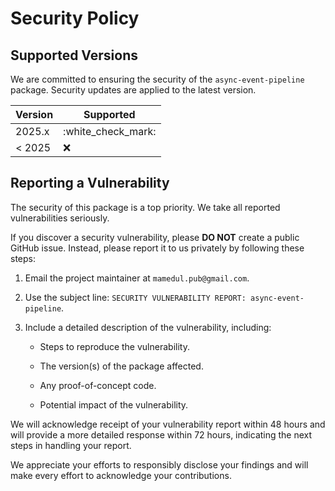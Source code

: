 # Security Policy

## Supported Versions

We are committed to ensuring the security of the `async-event-pipeline` package. Security updates are applied to the latest version.

| Version | Supported |
| --- | --- |
| 2025.x | :white\_check\_mark: |
| < 2025 | :x: |

## Reporting a Vulnerability

The security of this package is a top priority. We take all reported vulnerabilities seriously.

If you discover a security vulnerability, please **DO NOT** create a public GitHub issue. Instead, please report it to us privately by following these steps:

1.  Email the project maintainer at `mamedul.pub@gmail.com`.
    
2.  Use the subject line: `SECURITY VULNERABILITY REPORT: async-event-pipeline`.
    
3.  Include a detailed description of the vulnerability, including:
    
    *   Steps to reproduce the vulnerability.
        
    *   The version(s) of the package affected.
        
    *   Any proof-of-concept code.
        
    *   Potential impact of the vulnerability.
        

We will acknowledge receipt of your vulnerability report within 48 hours and will provide a more detailed response within 72 hours, indicating the next steps in handling your report.

We appreciate your efforts to responsibly disclose your findings and will make every effort to acknowledge your contributions.